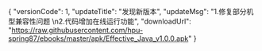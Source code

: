 {
  "versionCode": 1,
  "updateTitle": "发现新版本",
  "updateMsg": "1.修复部分机型兼容性问题 \n2.代码增加在线运行功能",
  "downloadUrl": "https://raw.githubusercontent.com/hpu-spring87/ebooks/master/apk/Effective_Java_v1.0.0.apk"
}
